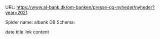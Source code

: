 URL: https://www.al-bank.dk/om-banken/presse-og-nyheder/nyheder?year=2021

Spider name: albank
DB Schema:

date
title
link
content
